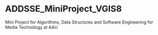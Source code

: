 # ADDSSE_MiniProject_VGIS8
Mini Project for Algorithms, Data Structures and Software Engineering for Media Technology at AAU
